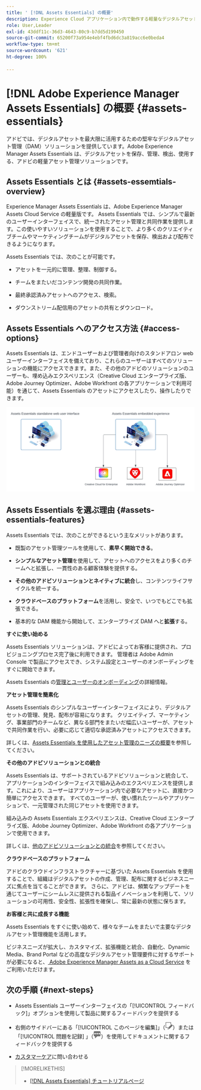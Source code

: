 ```yaml
---
title: ' [!DNL Assets Essentials] の概要'
description: Experience Cloud アプリケーション内で動作する軽量なデジタルアセット管理ツールである Experience Manager Assets Essentials を使用してアセットを管理します。
role: User,Leader
exl-id: 43ddf11c-36d3-4643-80c9-b7dd5d199450
source-git-commit: 65200f73a954e4ebf4fbd6dc3a819acc6e0beda4
workflow-type: tm+mt
source-wordcount: '621'
ht-degree: 100%

---
```


# [!DNL Adobe Experience Manager Assets Essentials] の概要 {#assets-essentials}

<!-- TBD: Update this banner to remove Beta label. 
![Banner image for beta docs](assets/do-not-localize/banner-image-beta-docs.png)

-->

アドビでは、デジタルアセットを最大限に活用するための堅牢なデジタルアセット管理（DAM）ソリューションを提供しています。Adobe Experience Manager Assets Essentials は、デジタルアセットを保存、管理、検出、使用する、アドビの軽量アセット管理ソリューションです。

## Assets Essentials とは {#assets-essemtials-overview}

Experience Manager Assets Essentials は、Adobe Experience Manager Assets Cloud Service の軽量版です。 Assets Essentials では、シンプルで最新のユーザーインターフェイスで、統一されたアセット管理と共同作業を提供します。この使いやすいソリューションを使用することで、より多くのクリエイティブチームやマーケティングチームがデジタルアセットを保存、検出および配布できるようになります。

Assets Essentials では、次のことが可能です。

* アセットを一元的に管理、整理、制御する。

* チームをまたいだコンテンツ開発の共同作業。

* 最終承認済みアセットへのアクセス、検索。

* ダウンストリーム配信用のアセットの共有とダウンロード。

## Assets Essentials へのアクセス方法 {#access-options}

Assets Essentials は、エンドユーザーおよび管理者向けのスタンドアロン web ユーザーインターフェイスを備えており、これらのユーザーはすべてのソリューションの機能にアクセスできます。また、その他のアドビのソリューションのユーザーも、埋め込みエクスペリエンス（Creative Cloud エンタープライズ版、Adobe Journey Optimizer、Adobe Workfront の各アプリケーションで利用可能）を通じて、Assets Essentials のアセットにアクセスしたり、操作したりできます。

![その他のソリューションとの統合](assets/assets-essentials-integration.svg)

## Assets Essentials を選ぶ理由 {#assets-essentials-features}

Assets Essentials では、次のことができるという主なメリットがあります。

* 既製のアセット管理ツールを使用して、**素早く開始できる**。

* **シンプルなアセット管理**&#x200B;を使用して、アセットへのアクセスをより多くのチームへと拡張し、一貫性のある顧客体験を提供する。

* **その他のアドビソリューションとネイティブに統合**&#x200B;し、コンテンツライフサイクルを統一する。

* **クラウドベースのプラットフォーム**&#x200B;を活用し、安全で、いつでもどこでも拡張できる。

* 基本的な DAM 機能から開始して、エンタープライズ DAM へと&#x200B;**拡張**&#x200B;する。

**すぐに使い始める**

Assets Essentials ソリューションは、アドビによってお客様に提供され、プロビジョニングプロセス完了後に利用できます。 管理者は Adobe Admin Console で製品にアクセスでき、システム設定とユーザーのオンボーディングをすぐに開始できます。

Assets Essentials の[管理とユーザーのオンボーディング](deploy-administer.md)の詳細情報。

**アセット管理を簡素化**

Assets Essentials のシンプルなユーザーインターフェイスにより、デジタルアセットの管理、発見、配布が容易になります。 クリエイティブ、マーケティング、事業部門のチームなど、異なる部門をまたいだ幅広いユーザーが、アセットで共同作業を行い、必要に応じて適切な承認済みアセットにアクセスできます。

詳しくは、[Assets Essentials を使用したアセット管理のニーズの概要](get-started.md)を参照してください。

**その他のアドビソリューションとの統合**

Assets Essentials は、サポートされているアドビソリューションと統合して、アプリケーションのインターフェイスで組み込みのエクスペリエンスを提供します。これにより、ユーザーはアプリケーション内で必要なアセットに、直接かつ簡単にアクセスできます。 すべてのユーザーが、使い慣れたツールやアプリケーションで、一元管理された同じアセットを使用できます。

組み込みの Assets Essentials エクスペリエンスは、Creative Cloud エンタープライズ版、Adobe Journey Optimizer、Adobe Workfront の各アプリケーションで使用できます。

詳しくは、[他のアドビソリューションとの統合](integration.md)を参照してください。

**クラウドベースのプラットフォーム**

アドビのクラウドインフラストラクチャーに基づいた Assets Essentials を使用することで、組織はデジタルアセットの作成、管理、配布に関するビジネスニーズに焦点を当てることができます。 さらに、アドビは、頻繁なアップデートを通じてユーザーにシームレスに提供される製品イノベーションを利用して、ソリューションの可用性、安全性、拡張性を確保し、常に最新の状態に保ちます。

**お客様と共に成長する機能**

Assets Essentials をすぐに使い始めて、様々なチームをまたいで主要なデジタルアセット管理機能を活用します。

ビジネスニーズが拡大し、カスタマイズ、拡張機能と統合、自動化、Dynamic Media、Brand Portal などの高度なデジタルアセット管理要件に対するサポートが必要になると、[ Adobe Experience Manager Assets as a Cloud Service](https://experienceleague.adobe.com/docs/experience-manager-cloud-service/content/assets/home.html?lang=ja) をご利用いただけます。


## 次の手順 {#next-steps}

* Assets Essentials ユーザーインターフェイスの「[!UICONTROL フィードバック]」オプションを使用して製品に関するフィードバックを提供する

* 右側のサイドバーにある「[!UICONTROL このページを編集]」（![ページを編集](assets/do-not-localize/edit-page.png)）または「[!UICONTROL 問題を記録] 」（![GitHub イシューを作成](assets/do-not-localize/github-issue.png)）を使用してドキュメントに関するフィードバックを提供する

* [カスタマーケア](https://experienceleague.adobe.com/ja?support-solution=General&amp;lang=ja#support)に問い合わせる


>[!MORELIKETHIS]
>
>* [[!DNL Assets Essentials] チュートリアルページ](https://experienceleague.adobe.com/docs/experience-manager-learn/assets-essentials/overview.html?lang=ja)
